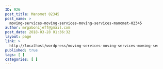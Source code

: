 ```yaml
---
ID: 926
post_title: Manomet 02345
post_name: >
  moving-services-moving-services-moving-services-manomet-02345
author: mrgabonijeff@gmail.com
post_date: 2018-03-28 01:36:32
layout: page
link: >
  http://localhost/wordpress/moving-services-moving-services-moving-services-manomet-02345/
published: true
tags: [ ]
categories: [ ]
---
```

